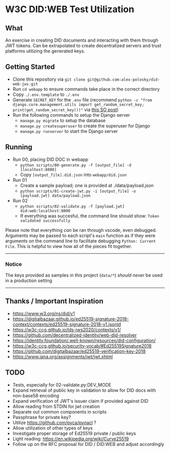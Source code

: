 # W3C DID:WEB Test Utilization

## What

An exercise in creating DID documents and interacting with them through JWT tokens. Can be extrapolated to create decentralized servers and trust platforms utilizing the generated keys.

## Getting Started

- Clone this repository via `git clone git@github.com:alex-polosky/did-web-jws.git`
- Run `cd webapp` to ensure commands take place in the correct directory
- Copy `./.env.template` to `./.env`
- Generate `SECRET_KEY` for the `.env` file (recommend `python -c "from django.core.management.utils import get_random_secret_key; print(get_random_secret_key())"` via [this SO post](https://stackoverflow.com/questions/54498123/django-secret-key-generation))
- Run the following commands to setup the Django server
  - `manage.py migrate` to setup the database
  - `manage.py createsuperuser` to create the superuser for Django
  - `manage.py runserver` to start the Django server

## Running

- Run 00, placing DID DOC in webapp
  - `python scripts/00-generate.py -f [output_file] -d [localhost:8000]`
  - Copy `[output_file].did.json` into `webapp/did.json`
- Run 01
  - Create a sample payload; one is provided at ./data/payload.json
  - `python scripts/01-create-jwt.py -i [output_file] -o [payload.jwt] data/payload.json`
- Run 02
  - `python scripts/02-validate.py -f [payload.jwt] did:web:localhost:8000`
  - If everything was succesful, the command line should show: `Token validated successfully`

Please note that everything _can_ be ran through vscode, even debugged. Arguments may be passed to each script's `main` function as if they were arguments on the command line to facilitate debugging `Python: Current File`. This is helpful to view how all of the pieces fit together.

---

### Notice

The keys provided as samples in this project (`data/*`) _should never_ be used in a production setting

---

## Thanks / Important Inspiration

- <https://www.w3.org/ns/did/v1>
- <https://digitalbazaar.github.io/ed25519-signature-2018-context/contexts/ed25519-signature-2018-v1.jsonld>
- <https://w3c-ccg.github.io/lds-jws2020/contexts/v1/>
- <https://github.com/decentralized-identity/web-did-resolver>
- <https://identity.foundation/.well-known/resources/did-configuration/>
- <https://w3c-ccg.github.io/security-vocab/#Ed25519Signature2018>
- <https://github.com/digitalbazaar/ed25519-verification-key-2018>
- <https://www.iana.org/assignments/jwt/jwt.xhtml>

## TODO

- Tests, especially for 02-validate.py:DEV_MODE
- Expand retrieval of public key in validation to allow for DID docs with non-base58 encoding
- Expand verification of JWT's issuer claim if provided against DID
- Allow reading from STDIN for jwt creation
- Separate out common components in scripts
- Passphrase for private key?
- Utilize <https://github.com/pyca/pynacl> ?
- Allow utilization of other types of keys
- Investigate proper storage of Ed25519 private / public keys
- Light reading: <https://en.wikipedia.org/wiki/Curve25519>
- Follow up on the RFC proposal for DID / DID:WEB and adjust accordingly
